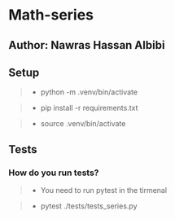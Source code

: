 # Math-series

## Author: Nawras Hassan Albibi

## Setup

> - python -m .venv/bin/activate

> - pip install -r requirements.txt

> - source .venv/bin/activate

## Tests

### How do you run tests?

> - You need to run pytest in the tirmenal

> - pytest ./tests/tests_series.py 

